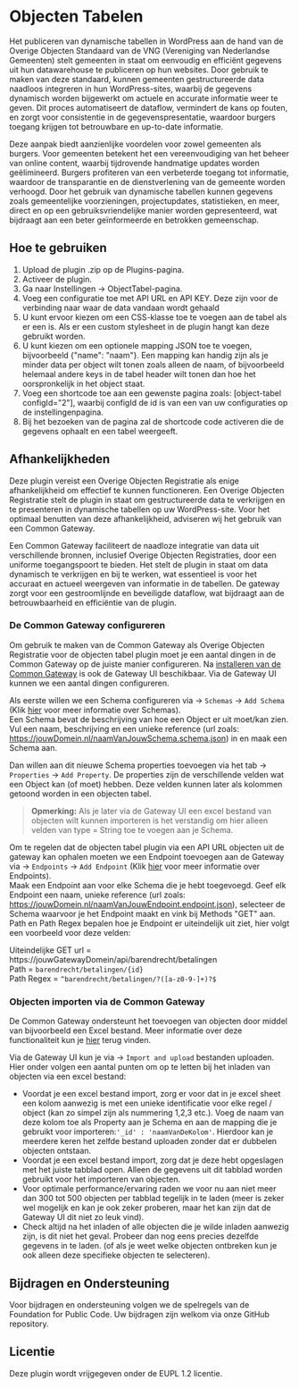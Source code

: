 # Objecten Tabelen
Het publiceren van dynamische tabellen in WordPress aan de hand van de Overige Objecten Standaard van de VNG (Vereniging van Nederlandse Gemeenten) stelt gemeenten in staat om eenvoudig en efficiënt gegevens uit hun datawarehouse te publiceren op hun websites. 
Door gebruik te maken van deze standaard, kunnen gemeenten gestructureerde data naadloos integreren in hun WordPress-sites, waarbij de gegevens dynamisch worden bijgewerkt om actuele en accurate informatie weer te geven. 
Dit proces automatiseert de dataflow, vermindert de kans op fouten, en zorgt voor consistentie in de gegevenspresentatie, waardoor burgers toegang krijgen tot betrouwbare en up-to-date informatie.

Deze aanpak biedt aanzienlijke voordelen voor zowel gemeenten als burgers. 
Voor gemeenten betekent het een vereenvoudiging van het beheer van online content, waarbij tijdrovende handmatige updates worden geëlimineerd. 
Burgers profiteren van een verbeterde toegang tot informatie, waardoor de transparantie en de dienstverlening van de gemeente worden verhoogd. 
Door het gebruik van dynamische tabellen kunnen gegevens zoals gemeentelijke voorzieningen, projectupdates, statistieken, en meer, direct en op een gebruiksvriendelijke manier worden gepresenteerd, wat bijdraagt aan een beter geïnformeerde en betrokken gemeenschap.

## Hoe te gebruiken
1. Upload de plugin .zip op de Plugins-pagina.
2. Activeer de plugin.
3. Ga naar Instellingen -> ObjectTabel-pagina.
4. Voeg een configuratie toe met API URL en API KEY. Deze zijn voor de verbinding naar waar de data vandaan wordt gehaald
5. U kunt ervoor kiezen om een CSS-klasse toe te voegen aan de tabel als er een is. Als er een custom stylesheet in de plugin hangt kan deze gebruikt worden.
6. U kunt kiezen om een optionele mapping JSON toe te voegen, bijvoorbeeld {"name": "naam"}. Een mapping kan handig zijn als je minder data per object wilt tonen zoals alleen de naam, of bijvoorbeeld helemaal andere keys in de tabel header wilt tonen dan hoe het oorspronkelijk in het object staat.
7. Voeg een shortcode toe aan een gewenste pagina zoals: [object-tabel configId="2"], waarbij configId de id is van een van uw configuraties op de instellingenpagina.
8. Bij het bezoeken van de pagina zal de shortcode code activeren die de gegevens ophaalt en een tabel weergeeft.

## Afhankelijkheden
Deze plugin vereist een Overige Objecten Registratie als enige afhankelijkheid om effectief te kunnen functioneren. 
Een Overige Objecten Registratie stelt de plugin in staat om gestructureerde data te verkrijgen en te presenteren in dynamische tabellen op uw WordPress-site. 
Voor het optimaal benutten van deze afhankelijkheid, adviseren wij het gebruik van een Common Gateway.

Een Common Gateway faciliteert de naadloze integratie van data uit verschillende bronnen, inclusief Overige Objecten Registraties, door een uniforme toegangspoort te bieden. 
Het stelt de plugin in staat om data dynamisch te verkrijgen en bij te werken, wat essentieel is voor het accuraat en actueel weergeven van informatie in de tabellen. 
De gateway zorgt voor een gestroomlijnde en beveiligde dataflow, wat bijdraagt aan de betrouwbaarheid en efficiëntie van de plugin.

### De Common Gateway configureren ###
Om gebruik te maken van de Common Gateway als Overige Objecten Registratie voor de objecten tabel plugin moet je een aantal dingen in de Common Gateway op de juiste manier configureren.
Na [installeren van de Common Gateway](https://commongateway.readthedocs.io/en/latest/Installation/) is ook de Gateway UI beschikbaar. Via de Gateway UI kunnen we een aantal dingen configureren.

Als eerste willen we een Schema configureren via -> `Schemas` -> `Add Schema` (Klik [hier](https://commongateway.github.io/CoreBundle/pages/Features/Schemas) voor meer informatie over Schemas).\
Een Schema bevat de beschrijving van hoe een Object er uit moet/kan zien. 
Vul een naam, beschrijving en een unieke reference (url zoals: https://jouwDomein.nl/naamVanJouwSchema.schema.json) in en maak een Schema aan.

Dan willen aan dit nieuwe Schema properties toevoegen via het tab -> `Properties` -> `Add Property`. 
De properties zijn de verschillende velden wat een Object kan (of moet) hebben. 
Deze velden kunnen later als kolommen getoond worden in een objecten tabel.

> **Opmerking:**
> Als je later via de Gateway UI een excel bestand van objecten wilt kunnen importeren is het verstandig om hier alleen velden van type = String toe te voegen aan je Schema.

Om te regelen dat de objecten tabel plugin via een API URL objecten uit de gateway kan ophalen moeten we een Endpoint toevoegen aan de Gateway via -> `Endpoints` -> `Add Endpoint` (Klik [hier](https://commongateway.github.io/CoreBundle/pages/Features/Endpoints) voor meer informatie over Endpoints).\
Maak een Endpoint aan voor elke Schema die je hebt toegevoegd. Geef elk Endpoint een naam, unieke reference (url zoals: https://jouwDomein.nl/naamVanJouwEndpoint.endpoint.json), selecteer de Schema waarvoor je het Endpoint maakt en vink bij Methods "GET" aan.\
Path en Path Regex bepalen hoe je Endpoint er uiteindelijk uit ziet, hier volgt een voorbeeld voor deze velden:

Uiteindelijke GET url = https://jouwGatewayDomein/api/barendrecht/betalingen \
Path = `barendrecht/betalingen/{id}` \
Path Regex = `^barendrecht/betalingen/?([a-z0-9-]+)?$`

### Objecten importen via de Common Gateway ###

De Common Gateway ondersteunt het toevoegen van objecten door middel van bijvoorbeeld een Excel bestand. 
Meer informatie over deze functionaliteit kun je [hier](https://commongateway.github.io/CoreBundle/pages/Features/ImportExport) terug vinden.

Via de Gateway UI kun je via -> `Import and upload` bestanden uploaden. Hier onder volgen een aantal punten om op te letten bij het inladen van objecten via een excel bestand:
- Voordat je een excel bestand import, zorg er voor dat in je excel sheet een kolom aanwezig is met een unieke identificatie voor elke regel / object (kan zo simpel zijn als nummering 1,2,3 etc.). 
Voeg de naam van deze kolom toe als Property aan je Schema en aan de mapping die je gebruikt voor importeren:`'_id' : 'naamVanDeKolom'`. 
Hierdoor kan je meerdere keren het zelfde bestand uploaden zonder dat er dubbelen objecten ontstaan.
- Voordat je een excel bestand import, zorg dat je deze hebt opgeslagen met het juiste tabblad open.
Alleen de gegevens uit dit tabblad worden gebruikt voor het importeren van objecten.
- Voor optimale performance/ervaring raden we voor nu aan niet meer dan 300 tot 500 objecten per tabblad tegelijk in te laden (meer is zeker wel mogelijk en kan je ook zeker proberen, maar het kan zijn dat de Gateway UI dit niet zo leuk vind).
- Check altijd na het inladen of alle objecten die je wilde inladen aanwezig zijn, is dit niet het geval. 
Probeer dan nog eens precies dezelfde gegevens in te laden. (of als je weet welke objecten ontbreken kun je ook alleen deze specifieke objecten te selecteren).

## Bijdragen en Ondersteuning
Voor bijdragen en ondersteuning volgen we de spelregels van de Foundation for Public Code. 
Uw bijdragen zijn welkom via onze GitHub repository.

## Licentie
Deze plugin wordt vrijgegeven onder de EUPL 1.2 licentie.

